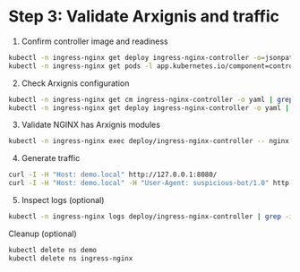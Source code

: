 # Step 3: Validate Arxignis and traffic

1) Confirm controller image and readiness
```bash
kubectl -n ingress-nginx get deploy ingress-nginx-controller -o=jsonpath='{.spec.template.spec.containers[0].image}'; echo
kubectl -n ingress-nginx get pods -l app.kubernetes.io/component=controller
```

2) Check Arxignis configuration
```bash
kubectl -n ingress-nginx get cm ingress-nginx-controller -o yaml | grep -n 'enable-arxignis'
kubectl -n ingress-nginx get deploy ingress-nginx-controller -o yaml | grep -n 'ARXIGNIS_'
```

3) Validate NGINX has Arxignis modules
```bash
kubectl -n ingress-nginx exec deploy/ingress-nginx-controller -- nginx -T | grep -n 'arxignis_'
```

4) Generate traffic
```bash
curl -I -H "Host: demo.local" http://127.0.0.1:8080/
curl -I -H "Host: demo.local" -H "User-Agent: suspicious-bot/1.0" http://127.0.0.1:8080/
```

5) Inspect logs (optional)
```bash
kubectl -n ingress-nginx logs deploy/ingress-nginx-controller | grep -i arxignis || true
```

Cleanup (optional)
```bash
kubectl delete ns demo
kubectl delete ns ingress-nginx
```
